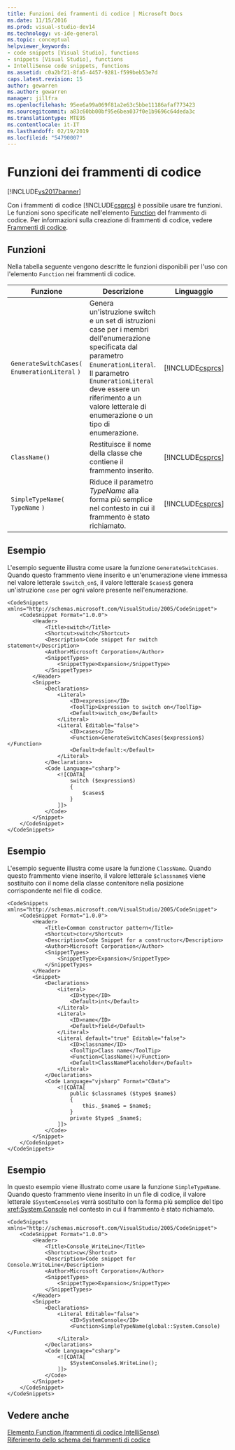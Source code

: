 ```yaml
---
title: Funzioni dei frammenti di codice | Microsoft Docs
ms.date: 11/15/2016
ms.prod: visual-studio-dev14
ms.technology: vs-ide-general
ms.topic: conceptual
helpviewer_keywords:
- code snippets [Visual Studio], functions
- snippets [Visual Studio], functions
- IntelliSense code snippets, functions
ms.assetid: c0a2bf21-8fa5-4457-9281-f599beb53e7d
caps.latest.revision: 15
author: gewarren
ms.author: gewarren
manager: jillfra
ms.openlocfilehash: 95ee6a99a069f81a2e63c5bbe11186afaf773423
ms.sourcegitcommit: a83c60bb00bf95e6bea037f0e1b9696c64deda3c
ms.translationtype: MTE95
ms.contentlocale: it-IT
ms.lasthandoff: 02/19/2019
ms.locfileid: "54790007"
---
```

# <a name="code-snippet-functions"></a>Funzioni dei frammenti di codice
[!INCLUDE[vs2017banner](../includes/vs2017banner.md)]

Con i frammenti di codice [!INCLUDE[csprcs](../includes/csprcs-md.md)] è possibile usare tre funzioni. Le funzioni sono specificate nell'elemento [Function](http://msdn.microsoft.com/572c5549-5821-4e15-8ecd-0fa86c1c65df) del frammento di codice. Per informazioni sulla creazione di frammenti di codice, vedere [Frammenti di codice](../ide/code-snippets.md).  
  
## <a name="functions"></a>Funzioni  
 Nella tabella seguente vengono descritte le funzioni disponibili per l'uso con l'elemento `Function` nei frammenti di codice.  
  
|Funzione|Descrizione|Linguaggio|  
|--------------|-----------------|--------------|  
|`GenerateSwitchCases(` `EnumerationLiteral` `)`|Genera un'istruzione switch e un set di istruzioni case per i membri dell'enumerazione specificata dal parametro `EnumerationLiteral`. Il parametro `EnumerationLiteral` deve essere un riferimento a un valore letterale di enumerazione o un tipo di enumerazione.|[!INCLUDE[csprcs](../includes/csprcs-md.md)]|  
|`ClassName()`|Restituisce il nome della classe che contiene il frammento inserito.|[!INCLUDE[csprcs](../includes/csprcs-md.md)]|  
|`SimpleTypeName(` `TypeName` `)`|Riduce il parametro *TypeName* alla forma più semplice nel contesto in cui il frammento è stato richiamato.|[!INCLUDE[csprcs](../includes/csprcs-md.md)]|  
  
## <a name="example"></a>Esempio  
 L'esempio seguente illustra come usare la funzione `GenerateSwitchCases`. Quando questo frammento viene inserito e un'enumerazione viene immessa nel valore letterale `$switch_on$`, il valore letterale `$cases$` genera un'istruzione `case` per ogni valore presente nell'enumerazione.  
  
```  
<CodeSnippets xmlns="http://schemas.microsoft.com/VisualStudio/2005/CodeSnippet">  
    <CodeSnippet Format="1.0.0">  
        <Header>  
            <Title>switch</Title>   
            <Shortcut>switch</Shortcut>   
            <Description>Code snippet for switch statement</Description>   
            <Author>Microsoft Corporation</Author>   
            <SnippetTypes>  
                <SnippetType>Expansion</SnippetType>   
            </SnippetTypes>  
        </Header>  
        <Snippet>  
            <Declarations>  
                <Literal>  
                    <ID>expression</ID>   
                    <ToolTip>Expression to switch on</ToolTip>   
                    <Default>switch_on</Default>   
                </Literal>  
                <Literal Editable="false">  
                    <ID>cases</ID>   
                    <Function>GenerateSwitchCases($expression$)</Function>   
                    <Default>default:</Default>   
                </Literal>  
            </Declarations>  
            <Code Language="csharp">  
                <![CDATA[  
                    switch ($expression$)  
                    {  
                        $cases$  
                    }  
                ]]>  
            </Code>  
        </Snippet>  
    </CodeSnippet>  
</CodeSnippets>  
```  
  
## <a name="example"></a>Esempio  
 L'esempio seguente illustra come usare la funzione `ClassName`. Quando questo frammento viene inserito, il valore letterale `$classname$` viene sostituito con il nome della classe contenitore nella posizione corrispondente nel file di codice.  
  
```  
<CodeSnippets xmlns="http://schemas.microsoft.com/VisualStudio/2005/CodeSnippet">  
    <CodeSnippet Format="1.0.0">  
        <Header>  
            <Title>Common constructor pattern</Title>   
            <Shortcut>ctor</Shortcut>   
            <Description>Code Snippet for a constructor</Description>  
            <Author>Microsoft Corporation</Author>   
            <SnippetTypes>  
                <SnippetType>Expansion</SnippetType>  
            </SnippetTypes>  
        </Header>  
        <Snippet>  
            <Declarations>  
                <Literal>  
                    <ID>type</ID>   
                    <Default>int</Default>   
                </Literal>  
                <Literal>  
                    <ID>name</ID>   
                    <Default>field</Default>   
                </Literal>  
                <Literal default="true" Editable="false">  
                    <ID>classname</ID>   
                    <ToolTip>Class name</ToolTip>   
                    <Function>ClassName()</Function>   
                    <Default>ClassNamePlaceholder</Default>   
                </Literal>  
            </Declarations>  
            <Code Language="vjsharp" Format="CData">  
                <![CDATA[   
                    public $classname$ ($type$ $name$)  
                    {  
                        this._$name$ = $name$;  
                    }  
                    private $type$ _$name$;  
                ]]>  
            </Code>  
        </Snippet>  
    </CodeSnippet>  
</CodeSnippets>  
```  
  
## <a name="example"></a>Esempio  
 In questo esempio viene illustrato come usare la funzione `SimpleTypeName`. Quando questo frammento viene inserito in un file di codice, il valore letterale `$SystemConsole$` verrà sostituito con la forma più semplice del tipo <xref:System.Console> nel contesto in cui il frammento è stato richiamato.  
  
```  
<CodeSnippets xmlns="http://schemas.microsoft.com/VisualStudio/2005/CodeSnippet">  
    <CodeSnippet Format="1.0.0">  
        <Header>  
            <Title>Console_WriteLine</Title>   
            <Shortcut>cw</Shortcut>   
            <Description>Code snippet for Console.WriteLine</Description>   
            <Author>Microsoft Corporation</Author>   
            <SnippetTypes>  
                <SnippetType>Expansion</SnippetType>   
            </SnippetTypes>  
        </Header>  
        <Snippet>  
            <Declarations>  
                <Literal Editable="false">  
                    <ID>SystemConsole</ID>   
                    <Function>SimpleTypeName(global::System.Console)</Function>   
                </Literal>  
            </Declarations>  
            <Code Language="csharp">  
                <![CDATA[   
                    $SystemConsole$.WriteLine();  
                ]]>  
            </Code>  
        </Snippet>  
    </CodeSnippet>  
</CodeSnippets>  
```  
  
## <a name="see-also"></a>Vedere anche  
 [Elemento Function (frammenti di codice IntelliSense)](http://msdn.microsoft.com/572c5549-5821-4e15-8ecd-0fa86c1c65df)   
 [Riferimento dello schema dei frammenti di codice](../ide/code-snippets-schema-reference.md)
